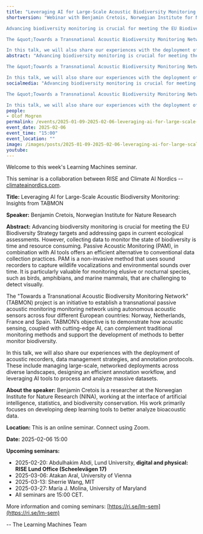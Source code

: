 ```yaml
---
title: "Leveraging AI for Large-Scale Acoustic Biodiversity Monitoring: Insights from TABMON"
shortversion: "Webinar with Benjamin Cretois, Norwegian Institute for Nature Research. 

Advancing biodiversity monitoring is crucial for meeting the EU Biodiversity Strategy targets and addressing gaps in current ecological assessments. However, collecting data to monitor the state of biodiversity is time and resource consuming. Passive Acoustic Monitoring (PAM), in combination with AI tools offers an efficient alternative to conventional data collection practices. PAM is a non-invasive method that uses sound recorders to capture wildlife vocalizations and environmental sounds over time. It is particularly valuable for monitoring elusive or nocturnal species, such as birds, amphibians, and marine mammals, that are challenging to detect visually.

The &quot;Towards a Transnational Acoustic Biodiversity Monitoring Network&quot; (TABMON) project is an initiative to establish a transnational passive acoustic monitoring monitoring network using autonomous acoustic sensors across four different European countries: Norway, Netherlands, France and Spain. TABMON’s objective is to demonstrate how acoustic sensing, coupled with cutting-edge AI, can complement traditional monitoring methods and support the development of methods to better monitor biodiversity.

In this talk, we will also share our experiences with the deployment of acoustic recorders, data management strategies, and annotation protocols. These include managing large-scale, networked deployments across diverse landscapes, designing an efficient annotation workflow, and leveraging AI tools to process and analyze massive datasets."
abstract: "Advancing biodiversity monitoring is crucial for meeting the EU Biodiversity Strategy targets and addressing gaps in current ecological assessments. However, collecting data to monitor the state of biodiversity is time and resource consuming. Passive Acoustic Monitoring (PAM), in combination with AI tools offers an efficient alternative to conventional data collection practices. PAM is a non-invasive method that uses sound recorders to capture wildlife vocalizations and environmental sounds over time. It is particularly valuable for monitoring elusive or nocturnal species, such as birds, amphibians, and marine mammals, that are challenging to detect visually.

The &quot;Towards a Transnational Acoustic Biodiversity Monitoring Network&quot; (TABMON) project is an initiative to establish a transnational passive acoustic monitoring monitoring network using autonomous acoustic sensors across four different European countries: Norway, Netherlands, France and Spain. TABMON’s objective is to demonstrate how acoustic sensing, coupled with cutting-edge AI, can complement traditional monitoring methods and support the development of methods to better monitor biodiversity.

In this talk, we will also share our experiences with the deployment of acoustic recorders, data management strategies, and annotation protocols. These include managing large-scale, networked deployments across diverse landscapes, designing an efficient annotation workflow, and leveraging AI tools to process and analyze massive datasets."
socialmedia: "Advancing biodiversity monitoring is crucial for meeting the EU Biodiversity Strategy targets and addressing gaps in current ecological assessments. However, collecting data to monitor the state of biodiversity is time and resource consuming. Passive Acoustic Monitoring (PAM), in combination with AI tools offers an efficient alternative to conventional data collection practices. PAM is a non-invasive method that uses sound recorders to capture wildlife vocalizations and environmental sounds over time. It is particularly valuable for monitoring elusive or nocturnal species, such as birds, amphibians, and marine mammals, that are challenging to detect visually.

The &quot;Towards a Transnational Acoustic Biodiversity Monitoring Network&quot; (TABMON) project is an initiative to establish a transnational passive acoustic monitoring monitoring network using autonomous acoustic sensors across four different European countries: Norway, Netherlands, France and Spain. TABMON’s objective is to demonstrate how acoustic sensing, coupled with cutting-edge AI, can complement traditional monitoring methods and support the development of methods to better monitor biodiversity.

In this talk, we will also share our experiences with the deployment of acoustic recorders, data management strategies, and annotation protocols. These include managing large-scale, networked deployments across diverse landscapes, designing an efficient annotation workflow, and leveraging AI tools to process and analyze massive datasets."
people:
- Olof Mogren
permalink: /events/2025-01-09-2025-02-06-leveraging-ai-for-large-scale-acoustic-biodiversity
event_date: 2025-02-06
event_time: "15:00"
event_location: ""
image: /images/posts/2025-01-09-2025-02-06-leveraging-ai-for-large-scale-acoustic-biodiversity.jpg
youtube: 
--- 
```

Welcome to this week's Learning Machines seminar.

This seminar is a collaboration between RISE and Climate AI Nordics -- [climateainordics.com](https://climateainordics.com/).

**Title:** Leveraging AI for Large-Scale Acoustic Biodiversity Monitoring: Insights from TABMON

**Speaker:** Benjamin Cretois, Norwegian Institute for Nature Research

**Abstract:** Advancing biodiversity monitoring is crucial for meeting the EU Biodiversity Strategy targets and addressing gaps in current ecological assessments. However, collecting data to monitor the state of biodiversity is time and resource consuming. Passive Acoustic Monitoring (PAM), in combination with AI tools offers an efficient alternative to conventional data collection practices. PAM is a non-invasive method that uses sound recorders to capture wildlife vocalizations and environmental sounds over time. It is particularly valuable for monitoring elusive or nocturnal species, such as birds, amphibians, and marine mammals, that are challenging to detect visually.

The &quot;Towards a Transnational Acoustic Biodiversity Monitoring Network&quot; (TABMON) project is an initiative to establish a transnational passive acoustic monitoring monitoring network using autonomous acoustic sensors across four different European countries: Norway, Netherlands, France and Spain. TABMON’s objective is to demonstrate how acoustic sensing, coupled with cutting-edge AI, can complement traditional monitoring methods and support the development of methods to better monitor biodiversity.

In this talk, we will also share our experiences with the deployment of acoustic recorders, data management strategies, and annotation protocols. These include managing large-scale, networked deployments across diverse landscapes, designing an efficient annotation workflow, and leveraging AI tools to process and analyze massive datasets.

**About the speaker:** Benjamin Cretois is a researcher at the Norwegian Institute for Nature Research (NINA), working at the interface of artificial intelligence, statistics, and biodiversity conservation. His work primarily focuses on developing deep learning tools to better analyze bioacoustic data.

**Location:** This is an online seminar. Connect using Zoom.

**Date:** 2025-02-06 15:00



**Upcoming seminars:**

* 2025-02-20: Abdulhakim Abdi, Lund University, **digital and physical: RISE Lund Office (Scheelevägen 17)**
* 2025-03-06: Atakan Aral, University of Vienna
* 2025-03-13: Sherrie Wang, MIT
* 2025-03-27: María J. Molina, University of Maryland
* All seminars are 15:00 CET.

More information and coming seminars: [https://ri.se/lm-sem](https://ri.se/lm-sem)

-- The Learning Machines Team

